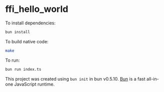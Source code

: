 # ffi_hello_world

To install dependencies:

```bash
bun install
```

To build native code:

```bash
make
```

To run:

```bash
bun run index.ts
```

This project was created using `bun init` in bun v0.5.10. [Bun](https://bun.sh) is a fast all-in-one JavaScript runtime.
